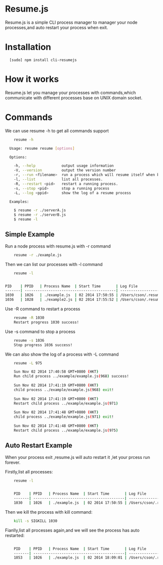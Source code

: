 # Resume.js
Resume.js is a simple CLI process manager to  manager your node processes,and auto restart your process when exit.


# Installation
```
  [sudo] npm install cli-resumejs
```

# How it works

Resume.js let you manage your processes with commands,which communicate with different processes base on UNIX domain socket.


# Commands
We can use resume -h to get all commands support
``` bash
    resume -h
```
``` bash
  Usage: resume resume [options]

  Options:

    -h, --help            output usage information
    -V, --version         output the version number
    -r, --run <filename>  run a process which will resume itself when broke.
    -l, --list            list all processes.
    -R, --restart <pid>   restart a running process.
    -s, --stop <pid>      stop a running process
    -L, --log <ppid>      show the log of a resume process

  Examples:

    $ resume -r ./serverA.js
    $ resume -r ./serverB.js
    $ resume -l
```

## Simple Example

Run a node process with resume.js with -r command
``` bash 
    resume -r ./example.js
```

Then we can list our processes with -l command
``` bash
    resume -l 
```

``` bash

PID    | PPID   | Process Name  | Start Time       | Log File
-------| ------------------------------------------| ---------------------------------------------
1030   | 1026   | ./example.js  | 02 2014 17:50:55 | /Users/cson/.resume/log/1414921836441.log
1036   | 1028   | ./example2.js | 02 2014 17:55:52 | /Users/cson/.resume/log/1414921836782.log

```
Use -R command to restart a process

``` bash
    resume -R 1030
    Restart progress 1030 success!
```
Use -s command to stop a process

``` bash
    resume -s 1036
    Stop progress 1036 success!
```
We can also show the log of a process with -L command


``` bash
    resume -L 975
```
``` bash
    Sun Nov 02 2014 17:40:58 GMT+0800 (HKT)
    Run child process ../example/example.js(968) success!
    
    Sun Nov 02 2014 17:41:19 GMT+0800 (HKT)
    child process ../example/example.js(968) exit!
    
    Sun Nov 02 2014 17:41:19 GMT+0800 (HKT)
    Restart child process ../example/example.js(971)
    
    Sun Nov 02 2014 17:41:48 GMT+0800 (HKT)
    child process ../example/example.js(971) exit!
    
    Sun Nov 02 2014 17:41:48 GMT+0800 (HKT)
    Restart child process ../example/example.js(975)
```

## Auto Restart Example
When your process exit ,resume.js will auto restart it ,let your prcess run forever.

Firstly,list all processes:

``` bash
    resume -l
```
``` bash
  
    PID    | PPID   | Process Name  | Start Time       | Log File
    -------| ------------------------------------------| ---------------------------------------------
    1030   | 1026   | ./example.js  | 02 2014 17:50:55 | /Users/cson/.resume/log/1414921836441.log

```
Then we kill the process with kill command:
``` bash
    kill -s SIGKILL 1030
```

Fianlly,list all processes again,and we will see the process has auto restarted:
``` bash
  
    PID    | PPID   | Process Name  | Start Time       | Log File
    -------| ------------------------------------------| ---------------------------------------------
    1053   | 1026   | ./example.js  | 02 2014 18:09:01 | /Users/cson/.resume/log/1414921836441.log

```

